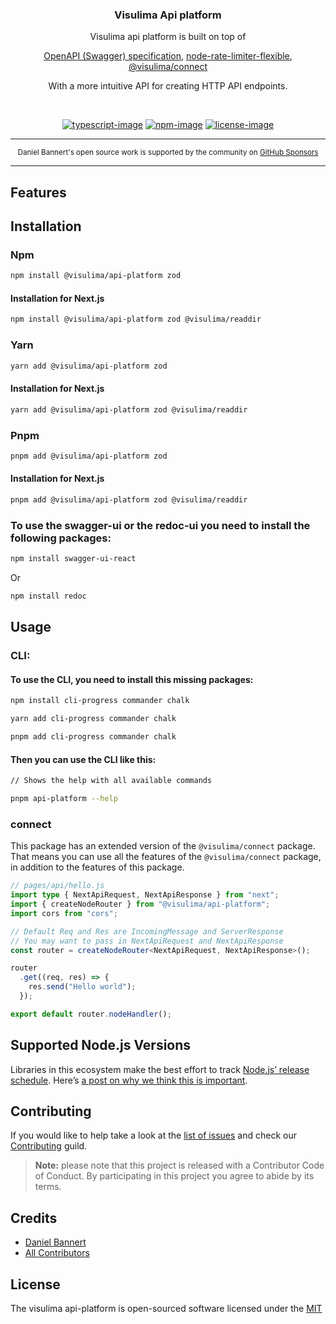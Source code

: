 <div align="center">
  <h3>Visulima Api platform</h3>
  <p>
  Visulima api platform is built on top of

   [OpenAPI (Swagger) specification](https://swagger.io/specification/),
   [node-rate-limiter-flexible](https://github.com/animir/node-rate-limiter-flexible),
   [@visulima/connect](https://github.com/visulima/visulima/tree/main/packages/connect)

With a more intuitive API for creating HTTP API endpoints.

  </p>
</div>

<br />

<div align="center">

[![typescript-image]][typescript-url] [![npm-image]][npm-url] [![license-image]][license-url]

</div>

---

<div align="center">
    <p>
        <sup>
            Daniel Bannert's open source work is supported by the community on <a href="https://github.com/sponsors/prisis">GitHub Sponsors</a>
        </sup>
    </p>
</div>

---

## Features

## Installation

### Npm
```sh
npm install @visulima/api-platform zod
```

#### Installation for Next.js

```sh
npm install @visulima/api-platform zod @visulima/readdir
```

### Yarn

```sh
yarn add @visulima/api-platform zod
```

#### Installation for Next.js

```sh
yarn add @visulima/api-platform zod @visulima/readdir
```

### Pnpm

```sh
pnpm add @visulima/api-platform zod
```

#### Installation for Next.js

```sh
pnpm add @visulima/api-platform zod @visulima/readdir
```

### To use the swagger-ui or the redoc-ui you need to install the following packages:

```sh
npm install swagger-ui-react
```

Or

```sh
npm install redoc
```


## Usage

### CLI:

#### To use the CLI, you need to install this missing packages:


```sh
npm install cli-progress commander chalk
```

```sh
yarn add cli-progress commander chalk
```

```sh
pnpm add cli-progress commander chalk
```

#### Then you can use the CLI like this:


```bash
// Shows the help with all available commands

pnpm api-platform --help
```

### connect

This package has an extended version of the `@visulima/connect` package.
That means you can use all the features of the `@visulima/connect` package, in addition to the features of this package.

```ts
// pages/api/hello.js
import type { NextApiRequest, NextApiResponse } from "next";
import { createNodeRouter } from "@visulima/api-platform";
import cors from "cors";

// Default Req and Res are IncomingMessage and ServerResponse
// You may want to pass in NextApiRequest and NextApiResponse
const router = createNodeRouter<NextApiRequest, NextApiResponse>();

router
  .get((req, res) => {
    res.send("Hello world");
  });

export default router.nodeHandler();
```

## Supported Node.js Versions

Libraries in this ecosystem make the best effort to track
[Node.js’ release schedule](https://github.com/nodejs/release#release-schedule). Here’s [a
post on why we think this is important](https://medium.com/the-node-js-collection/maintainers-should-consider-following-node-js-release-schedule-ab08ed4de71a).

## Contributing

If you would like to help take a look at the [list of issues](https://github.com/visulima/visulima/issues) and check our [Contributing](.github/CONTRIBUTING.md) guild.

> **Note:** please note that this project is released with a Contributor Code of Conduct. By participating in this project you agree to abide by its terms.

## Credits

-   [Daniel Bannert](https://github.com/prisis)
-   [All Contributors](https://github.com/visulima/visulima/graphs/contributors)

## License

The visulima api-platform is open-sourced software licensed under the [MIT][license-url]

[typescript-image]: https://img.shields.io/badge/Typescript-294E80.svg?style=for-the-badge&logo=typescript
[typescript-url]: "typescript"
[license-image]: https://img.shields.io/npm/l/@visulima/api-platform?color=blueviolet&style=for-the-badge
[license-url]: LICENSE.md "license"
[npm-image]: https://img.shields.io/npm/v/@visulima/api-platform/latest.svg?style=for-the-badge&logo=npm
[npm-url]: https://www.npmjs.com/package/@visulima/api-platform/v/latest "npm"

